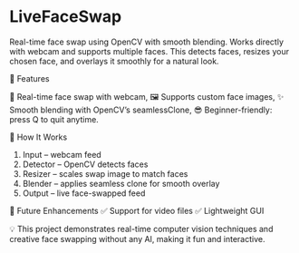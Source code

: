 # LiveFaceSwap
Real-time face swap using OpenCV with smooth blending. Works directly with webcam and supports multiple faces.
This detects faces, resizes your chosen face, and overlays it smoothly for a natural look.

🚀 Features

🎥 Real-time face swap with webcam,
🖼 Supports custom face images,
✨ Smooth blending with OpenCV’s seamlessClone,
😎 Beginner-friendly: press Q to quit anytime.


🔧 How It Works

1. Input – webcam feed
2. Detector – OpenCV detects faces
3. Resizer – scales swap image to match faces
4. Blender – applies seamless clone for smooth overlay
5. Output – live face-swapped feed



🔮 Future Enhancements
✅ Support for video files
✅ Lightweight GUI

💡 This project demonstrates real-time computer vision techniques and creative face swapping without any AI, making it fun and interactive.
